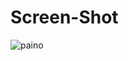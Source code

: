 # Screen-Shot

![paino](https://github.com/Ahmed-Humishan/Simple-Piano-Web/assets/111582706/f5a2e682-ab72-4f74-b6bf-1e87186e5fbe)
